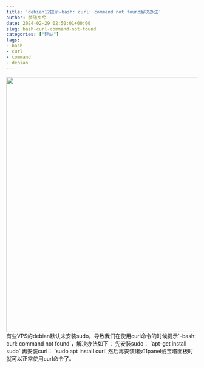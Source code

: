 ```yaml
---
title: 'debian12提示-bash: curl: command not found解决办法'
author: 梦随乡兮
date: 2024-02-29 02:50:01+00:00
slug: bash-curl-command-not-found
categories: ["建站"]
tags:
- bash
- curl
- command
- debian
---
```

<img width="1280" height="672" src="https://r2.imsxx.com/wp-content/uploads/20240229024911370002.jpg" alt="" />
有些VPS的debian默认未安装sudo，导致我们在使用curl命令的时候提示`-bash: curl: command not found`，解决办法如下：
先安装sudo：
`apt-get install sudo`
再安装curl：
`sudo apt install curl`
然后再安装诸如1panel或宝塔面板时就可以正常使用curl命令了。
